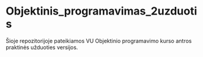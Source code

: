 # Objektinis_programavimas_2uzduotis
Šioje repozitorijoje pateikiamos VU Objektinio programavimo kurso antros praktinės užduoties versijos.
